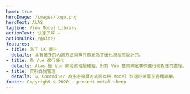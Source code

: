 ```yaml
---
home: true
heroImage: /images/logo.png
heroText: ALAS
tagline: View Model Library
actionText: 快速了解 →
actionLink: /guide/
features:
- title: 為了 UX 而生
  details: 具有諸多的內置方法與事件都是為了優化流程而設計的。
- title: 為 Vue 進行優化
  details: Alas 是 Vue 開發的經驗總結，針對 Vue 雙向綁定事件進行相對應的處理。
- title: 資料自我管理
  details: 以 Container 為主的擴展方式可以將 Model 快速的擴展至各種專案。
footer: Copyright © 2020 - present metal sheep
---
```

